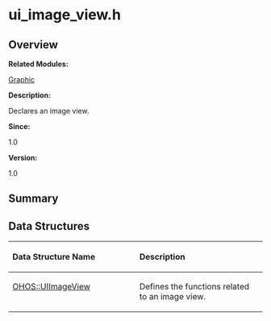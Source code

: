 # ui\_image\_view.h<a name="ZH-CN_TOPIC_0000001055078123"></a>

## **Overview**<a name="section311713030093528"></a>

**Related Modules:**

[Graphic](Graphic.md)

**Description:**

Declares an image view. 

**Since:**

1.0

**Version:**

1.0

## **Summary**<a name="section1428696374093528"></a>

## Data Structures<a name="nested-classes"></a>

<a name="table1735399255093528"></a>
<table><thead align="left"><tr id="row1842832103093528"><th class="cellrowborder" valign="top" width="50%" id="mcps1.1.3.1.1"><p id="p790930476093528"><a name="p790930476093528"></a><a name="p790930476093528"></a>Data Structure Name</p>
</th>
<th class="cellrowborder" valign="top" width="50%" id="mcps1.1.3.1.2"><p id="p863695683093528"><a name="p863695683093528"></a><a name="p863695683093528"></a>Description</p>
</th>
</tr>
</thead>
<tbody><tr id="row1527861411093528"><td class="cellrowborder" valign="top" width="50%" headers="mcps1.1.3.1.1 "><p id="p802553947093528"><a name="p802553947093528"></a><a name="p802553947093528"></a><a href="OHOS-UIImageView.md">OHOS::UIImageView</a></p>
</td>
<td class="cellrowborder" valign="top" width="50%" headers="mcps1.1.3.1.2 "><p id="p573289243093528"><a name="p573289243093528"></a><a name="p573289243093528"></a>Defines the functions related to an image view. </p>
</td>
</tr>
</tbody>
</table>

